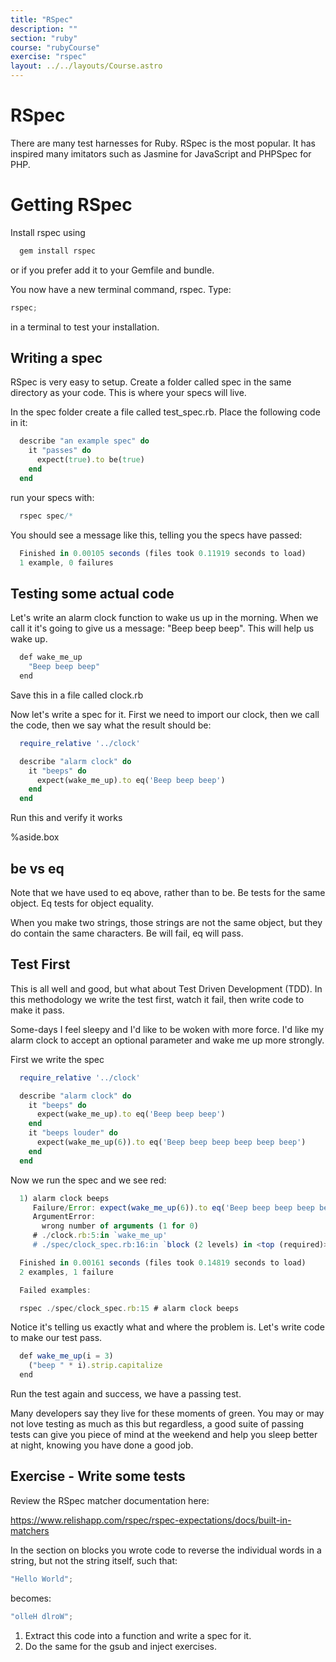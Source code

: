 ```yaml
---
title: "RSpec"
description: ""
section: "ruby"
course: "rubyCourse"
exercise: "rspec"
layout: ../../layouts/Course.astro
---
```




# RSpec

There are many test harnesses for Ruby. RSpec is the most popular. It has inspired many imitators such as Jasmine for JavaScript and PHPSpec for PHP.

# Getting RSpec

Install rspec using

```js
  gem install rspec
```

or if you prefer add it to your Gemfile and bundle.

You now have a new terminal command, rspec. Type:

```js
rspec;
```

in a terminal to test your installation.

## Writing a spec

RSpec is very easy to setup. Create a folder called spec in the same directory as your code. This is where your specs will live.

In the spec folder create a file called test_spec.rb. Place the following code in it:

```ruby
  describe "an example spec" do
    it "passes" do
      expect(true).to be(true)
    end
  end
```

run your specs with:

```js
  rspec spec/*
```

You should see a message like this, telling you the specs have passed:

```js
  Finished in 0.00105 seconds (files took 0.11919 seconds to load)
  1 example, 0 failures
```

## Testing some actual code

Let's write an alarm clock function to wake us up in the morning. When we call it it's going to give us a message: "Beep beep beep". This will help us wake up.

```js
  def wake_me_up
    "Beep beep beep"
  end
```

Save this in a file called clock.rb

Now let's write a spec for it. First we need to import our clock, then we call the code, then we say what the result should be:

```ruby
  require_relative '../clock'

  describe "alarm clock" do
    it "beeps" do
      expect(wake_me_up).to eq('Beep beep beep')
    end
  end
```

Run this and verify it works

%aside.box

## be vs eq

Note that we have used to eq above, rather than to be. Be tests for the same object. Eq tests for object equality.

When you make two strings, those strings are not the same object, but they do contain the same characters. Be will fail, eq will pass.

## Test First

This is all well and good, but what about Test Driven Development (TDD). In this methodology we write the test first, watch it fail, then write code to make it pass.

Some-days I feel sleepy and I'd like to be woken with more force. I'd like my alarm clock to accept an optional parameter and wake me up more strongly.

First we write the spec

```ruby
  require_relative '../clock'

  describe "alarm clock" do
    it "beeps" do
      expect(wake_me_up).to eq('Beep beep beep')
    end
    it "beeps louder" do
      expect(wake_me_up(6)).to eq('Beep beep beep beep beep beep')
    end
  end
```

Now we run the spec and we see red:

```js
  1) alarm clock beeps
     Failure/Error: expect(wake_me_up(6)).to eq('Beep beep beep beep beep beep')
     ArgumentError:
       wrong number of arguments (1 for 0)
     # ./clock.rb:5:in `wake_me_up'
     # ./spec/clock_spec.rb:16:in `block (2 levels) in <top (required)>'

  Finished in 0.00161 seconds (files took 0.14819 seconds to load)
  2 examples, 1 failure

  Failed examples:

  rspec ./spec/clock_spec.rb:15 # alarm clock beeps

```

Notice it's telling us exactly what and where the problem is. Let's write code to make our test pass.

```js
  def wake_me_up(i = 3)
    ("beep " * i).strip.capitalize
  end
```

Run the test again and success, we have a passing test.

Many developers say they live for these moments of green. You may or may not love testing as much as this but regardless, a good suite of passing tests can give you piece of mind at the weekend and help you sleep better at night, knowing you have done a good job.

## Exercise - Write some tests

Review the RSpec matcher documentation here:

<https://www.relishapp.com/rspec/rspec-expectations/docs/built-in-matchers>

In the section on blocks you wrote code to reverse the individual words in a string, but not the string itself, such that:

```js
"Hello World";
```

becomes:

```js
"olleH dlroW";
```

1. Extract this code into a function and write a spec for it.
2. Do the same for the gsub and inject exercises.
